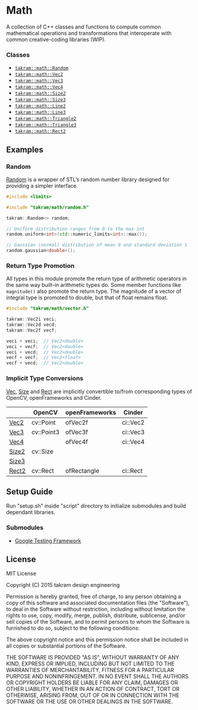 Math
====

A collection of C++ classes and functions to compute common mathematical operations and transformations that interoperate with common creative-coding libraries (WIP).

### Classes

- [`takram::math::Random`](src/takram/math/random.h)
- [`takram::math::Vec2`](src/takram/math/vector2.h)
- [`takram::math::Vec3`](src/takram/math/vector3.h)
- [`takram::math::Vec4`](src/takram/math/vector4.h)
- [`takram::math::Size2`](src/takram/math/size2.h)
- [`takram::math::Size3`](src/takram/math/size3.h)
- [`takram::math::Line2`](src/takram/math/line2.h)
- [`takram::math::Line3`](src/takram/math/line3.h)
- [`takram::math::Triangle2`](src/takram/math/triangle2.h)
- [`takram::math::Triangle3`](src/takram/math/triangle3.h)
- [`takram::math::Rect2`](src/takram/math/rectangle2.h)

## Examples

### Random

[Random](src/takram/math/random.h) is a wrapper of STL’s random number library designed for providing a simpler interface.

```cpp
#include <limits>

#include "takram/math/random.h"

takram::Random<> random;

// Uniform distribution ranges from 0 to the max int
random.uniform<int>(std::numeric_limits<int>::max());

// Gaussian (normal) distribution of mean 0 and standard deviation 1
random.gaussian<double>();
```

### Return Type Promotion

All types in this module promote the return type of arithmetic operators in the same way built-in arithmetic types do. Some member functions like `magnitude()` also promote the return type. The magnitude of a vector of integral type is promoted to double, but that of float remains float.

```cpp
#include "takram/math/vector.h"

takram::Vec2i veci;
takram::Vec2d vecd;
takram::Vec2f vecf;

veci + veci;  // Vec2<double>
veci + vecf;  // Vec2<double>
veci + vecd;  // Vec2<double>
vecf + vecf;  // Vec2<float>
vecf + vecd;  // Vec2<double>
```

### Implicit Type Conversions

[Vec](src/takram/math/vector.h), [Size](src/takram/math/size.h) and [Rect](src/takram/math/rectangle.h) are implicitly convertible to/from corresponding types of OpenCV, openFrameworks and Cinder.

| | OpenCV | openFrameworks | Cinder   
|---------|------------|----------------|----------
| [Vec2](src/takram/math/vector2.h) | cv::Point | ofVec2f | ci::Vec2 
| [Vec3](src/takram/math/vector3.h) | cv::Point3 | ofVec3f | ci::Vec3 
| [Vec4](src/takram/math/vector4.h) | | ofVec4f | ci::Vec4 
| [Size2](src/takram/math/size2.h) | cv::Size   | |          
| [Size3](src/takram/math/size3.h) | | |          
| [Rect2](src/takram/math/rectangle2.h) | cv::Rect | ofRectangle | ci::Rect 

## Setup Guide

Run "setup.sh" inside "script" directory to initialize submodules and build dependant libraries.

### Submodules

- [Google Testing Framework](https://chromium.googlesource.com/external/googletest)

## License

MIT License

Copyright (C) 2015 takram design engineering

Permission is hereby granted, free of charge, to any person obtaining a copy
of this software and associated documentation files (the "Software"), to deal
in the Software without restriction, including without limitation the rights
to use, copy, modify, merge, publish, distribute, sublicense, and/or sell
copies of the Software, and to permit persons to whom the Software is
furnished to do so, subject to the following conditions:

The above copyright notice and this permission notice shall be included in
all copies or substantial portions of the Software.

THE SOFTWARE IS PROVIDED "AS IS", WITHOUT WARRANTY OF ANY KIND, EXPRESS OR
IMPLIED, INCLUDING BUT NOT LIMITED TO THE WARRANTIES OF MERCHANTABILITY,
FITNESS FOR A PARTICULAR PURPOSE AND NONINFRINGEMENT. IN NO EVENT SHALL THE
AUTHORS OR COPYRIGHT HOLDERS BE LIABLE FOR ANY CLAIM, DAMAGES OR OTHER
LIABILITY, WHETHER IN AN ACTION OF CONTRACT, TORT OR OTHERWISE, ARISING FROM,
OUT OF OR IN CONNECTION WITH THE SOFTWARE OR THE USE OR OTHER DEALINGS IN
THE SOFTWARE.
